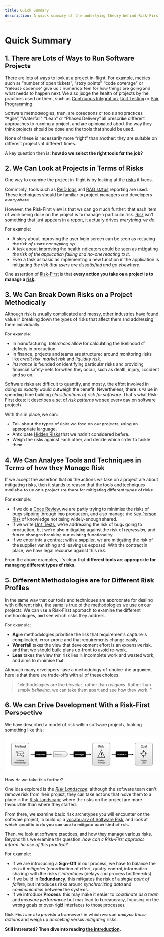 ```yaml
---
title: Quick Summary
description: A quick summary of the underlying theory behind Risk-First
---
```


# Quick Summary

## 1.  There are Lots of Ways to Run Software Projects

There are lots of ways to look at a project in-flight.  For example, metrics such as “number of open tickets”, “story points”, “code coverage" or "release cadence" give us a numerical feel for how things are going and what needs to happen next.  We also judge the health of projects by the practices used on them, such as [Continuous Integration](Testing#continuous-integration), [Unit Testing](Testing) or [Pair Programming](Coding).  

Software methodologies, then, are collections of tools and practices:  “Agile”, “Waterfall”, “Lean” or “Phased Delivery” all prescribe different approaches to running a project, and are opinionated about the way they think projects should be done and the tools that should be used.    

None of these is necessarily more “right” than another: they are suitable on different projects at different times.

A key question then is: **how do we select the right tools for the job?**

## 2.  We Can Look at Projects in Terms of Risks

One way to examine the project in-flight is by looking at the [risks](Glossary#risk) it faces. 

Commonly, tools such as [RAID logs](https://www.projectmanager.com/blog/raid-log-use-one) and [RAG status](https://pmtips.net/blog-new/what-does-rag-status-mean) reporting are used.  These techniques should be familiar to project managers and developers everywhere.   

However, the Risk-First view is that we can go much further:  that each item of work being done on the project is to manage a particular risk.  [Risk](Glossary#risk) isn't something that just appears in a report, it actually drives *everything we do*.  

For example:

- A story about improving the user login screen can be seen as reducing _the risk of users not signing up_.   
- A task about improving the health indicators could be seen as mitigating _the risk of the application failing and no-one reacting to it_. 
- Even a task as basic as implementing a new function in the application is mitigating _the risk that users are dissatisfied and go elsewhere_.  

One assertion of [Risk-First](Home) is that **every action you take on a project is to manage a [risk](Glossary#risk).**

## 3.  We Can Break Down Risks on a Project Methodically

Although risk is usually complicated and messy, other industries have found value in breaking down the types of risks that affect them and addressing them individually.  

For example:

- In manufacturing, _tolerances_ allow for calculating the likelihood of defects in production.  
- In finance, projects and teams are structured around monitoring risks like _credit risk_, _market risk_ and _liquidity risk_.
- _Insurance_ is founded on identifying particular risks and providing financial safety-nets for when they occur, such as death, injury, accident and so on.   

Software risks are difficult to quantify, and mostly, the effort involved in doing so _exactly_ would outweigh the benefit.  Nevertheless, there is value in spending time building _classifications of risk for software_.   That's what Risk-First does:   it describes a set of _risk patterns_ we see every day on software projects. 

With this in place, we can:

- Talk about the types of risks we face on our projects, using an appropriate language.
- Anticipate [Hidden Risks](Glossary#hidden-risk) that we hadn't considered before.
- Weigh the risks against each other, and decide which order to tackle them.   

## 4.  We Can Analyse Tools and Techniques in Terms of how they Manage Risk

If we accept the assertion that _all_ the actions we take on a project are about mitigating risks, then it stands to reason that the tools and techniques available to us on a project are there for mitigating different types of risks.  

For example:

 - If we do a [Code Review](Review), we are partly trying to minimise the risks of bugs slipping through into production, and also manage the [Key Person Risk](Scarcity-Risk#staff-risk) of knowledge not being widely-enough shared. 
 - If we write [Unit Tests](Testing), we’re addressing the risk of bugs going to production, but we’re also mitigating against the risk of _regression_, and future changes breaking our existing functionality.   
 - If we enter into a [contract with a supplier](Contract), we are mitigating the risk of the supplier vanishing and leaving us exposed.  With the contract in place, we have legal recourse against this risk.

From the above examples, it's clear that **different tools are appropriate for managing different types of risks.**

## 5.  Different Methodologies are for Different Risk Profiles

In the same way that our tools and techniques are appropriate for dealing with different risks, the same is true of the methodologies we use on our projects.  We can use a Risk-First approach to examine the different methodologies, and see which risks they address.  

For example:

- **Agile** methodologies prioritise the risk that requirements capture is complicated, error-prone and that requirements change easily.  
- **Waterfall** takes the view that development effort is an expensive risk, and that we should build plans up-front to avoid re-work.  
- **Lean** takes the view that risk lies in incomplete work and wasted work, and aims to minimise that.

Although many developers have a methodology-of-choice, the argument here is that there are trade-offs with all of these choices.  

> "<!-- tweet-start -->Methodologies are like _bicycles_, rather than _religions_.  Rather than simply _believing_, we can take them apart and see how they work. <!-- tweet-end -->"

## 6.  We can Drive Development With a Risk-First Perspective 

We have described a model of risk within software projects, looking something like this:

![Methodologies, Risks, Practices](images/generated/executive-summary/pattern_language.png)

How do we take this further?

One idea explored is the _[Risk Landscape](Risk-Landscape)_:  although the software team can't remove risk from their project, they can take actions that move them to a place in the [Risk Landscape](Risk-Landscape) where the risks on the project are more favourable than where they started.  

From there, we examine basic risk archetypes you will encounter on the software project, to build up a [vocabulary of Software Risk](Staging-And-Classifying), and look at which specific tools you can use to mitigate each kind of risk.  

Then, we look at software practices, and how they manage various risks.  Beyond this we examine the question:  _how can a Risk-First approach inform the use of this practice?_  

For example:

 - If we are introducing a **Sign-Off** in our process, we have to balance the risks it _mitigates_ (coordination of effort, quality control, information sharing) with the risks it _introduces_ (delays and process bottlenecks).  
 - If we build in **Redundancy**, this mitigates the risk of a _single point of failure_, but introduces risks around _synchronizing data_ and _communication_ between the systems. 
 - If we introduce **Process**, this may make it easier to _coordinate as a team_ and _measure performance_ but may lead to bureaucracy, focusing on the wrong goals or over-rigid interfaces to those processes.   

Risk-First aims to provide a framework in which we can _analyse these actions_ and weigh up _accepting_ versus _mitigating_ risks.

**Still interested?  Then dive into reading [the introduction](A-Simple-Scenario).**